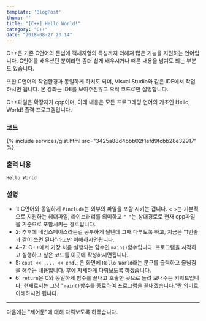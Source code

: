```yaml
---
template: 'BlogPost'
thumb: ''
title: "[C++] Hello World!"
category: "C++"
date: "2018-08-27 23:14"
---
```

C++은 기존 C언어의 문법에 객체지형의 특성까지 더해져 많은 기능을 지원하는 언어입니다. C언어를 배우셨던 분이라면 좀더 쉽게 배우시거나 때론 내용을 넘겨도 되는 부분도 있습니다.

또한 C언어의 작업환경과 동일하게 하셔도 되며, Visual Studio와 같은 IDE에서 작업하시면 됩니다. 본 강좌는 IDE를 보여주진않고 오직 코드로만 설명합니다.

C++파일은 확장자가 cpp이며, 아래 내용은 모든 프로그래밍 언어의 기초인 Hello, World! 출력 프로그램입니다.

### 코드
{% include services/gist.html src="3425a88d4bbb02f1efd9fcbb28e32917" %}

### 출력 내용
```
Hello World
```

### 설명
- 1: C언어와 동일하게 `#include`는 외부의 파일을 포함 시키는 겁니다. `< >`는 기본적으로 지원하는 헤더파일, 라이브러리를 의미하고 `" "`는 상대경로로 현재 cpp파일을 기준으로 포함시키는 경로입니다.
- 2: 추후에 네임스페이스라는걸 공부하게 될텐데 그때 다루도록 하고, 지금은 "1번줄과 같이 쓰면 된다"라고만 이해하시면됩니다.
- 4~7: C++에서 가장 처음 실행되는 함수인 `main()`함수입니다. 프로그램을 시작하고 실행하고 싶은 코드를 이곳에 작성하시면됩니다.
- 5: `cout << .... << endl;`은 화면에 `Hello World`라는 문구를 출력하고 줄넘김을 해주는 내용입니다. 후에 자세하게 다뤄보도록 하겠습니다.
- 6: `return`은 C와 동일하게 함수를 끝내고 호출한 곳으로 돌려 보내주는 키워드입니다. 현재로서는 그냥 "`main()`함수를 종료하여 프로그램을 끝내겠습니다."란 의미로 이해하시면 됩니다.

---

다음에는 "제어문"에 대해 다뤄보도록 하겠습니다.